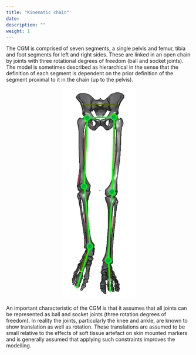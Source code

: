 ```yaml
---
title: "Kinematic chain"
date:
description: ""
weight: 1
---
```


The CGM is comprised of seven segments, a single pelvis and femur, tibia and foot segments for left and right sides. These are linked in an open chain by joints with three rotational degrees of freedom (ball and socket joints). The model is sometimes described as hierarchical in the sense that the definition of each segment is dependent on the prior definition of the segment proximal to it in the chain (up to the pelvis).


<center>
<img src="KinematicChain.png" alt="Pelvic marker placement" width="200">
</center>


An important characteristic of the CGM is that it assumes that all joints can be represented as ball and socket joints (three rotation degrees of freedom). In reality the joints, particularly the knee and ankle, are known to show translation as well as rotation. These translations are assumed to be small relative to the effects of soft tissue artefact on skin mounted markers and is generally assumed that applying such constraints improves the modelling.
